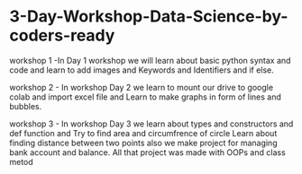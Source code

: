 # 3-Day-Workshop-Data-Science-by-coders-ready
workshop 1 -In Day 1 workshop we will learn about basic python syntax and code and learn to add images and Keywords and Identifiers and if else.

workshop 2 - In workshop Day 2 we learn to mount our drive to google colab and import excel file and Learn to make graphs in form of lines and bubbles.

workshop 3 - In workshop Day 3 we learn about types and constructors and def function and Try to find area and circumfrence of circle Learn about finding distance between two points also we make project for managing bank account and balance. All that project was made with OOPs and class metod
